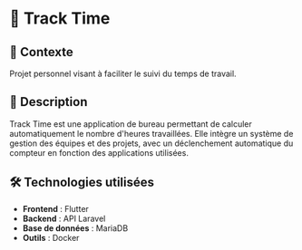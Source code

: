 # 📌 Track Time

## 📖 Contexte
Projet personnel visant à faciliter le suivi du temps de travail.

## 📝 Description
Track Time est une application de bureau permettant de calculer automatiquement le nombre d'heures travaillées. Elle intègre un système de gestion des équipes et des projets, avec un déclenchement automatique du compteur en fonction des applications utilisées.

## 🛠 Technologies utilisées
- **Frontend** : Flutter  
- **Backend** : API Laravel  
- **Base de données** : MariaDB
- **Outils** : Docker

